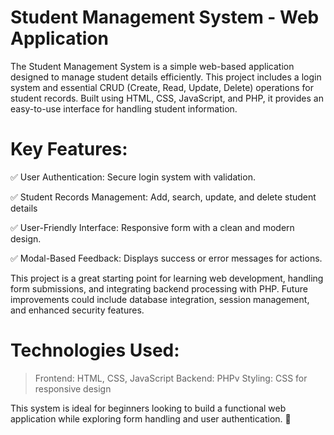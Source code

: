 # Student Management System - Web Application
The Student Management System is a simple web-based application designed to manage student details efficiently. This project includes a login system and essential CRUD (Create, Read, Update, Delete) operations for student records. Built using HTML, CSS, JavaScript, and PHP, it provides an easy-to-use interface for handling student information.

# Key Features:
✅ User Authentication: Secure login system with validation.

✅ Student Records Management: Add, search, update, and delete student details

✅ User-Friendly Interface: Responsive form with a clean and modern design.

✅ Modal-Based Feedback: Displays success or error messages for actions.

This project is a great starting point for learning web development, handling form submissions, and integrating backend processing with PHP. Future improvements could include database integration, session management, and enhanced security features.
# Technologies Used:

>Frontend: HTML, CSS, JavaScript
>Backend: PHPv
>Styling: CSS for responsive design

This system is ideal for beginners looking to build a functional web application while exploring form handling and user authentication. 🚀
 
